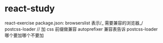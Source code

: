 # react-study

react-exercise
package.json:
browserslist 表示/_ 需要兼容的浏览器_/
postcss-loader // 加 css 前缀做兼容
autoprefixer 兼容表告诉 postcss-loader 哪个要加哪个不要加

